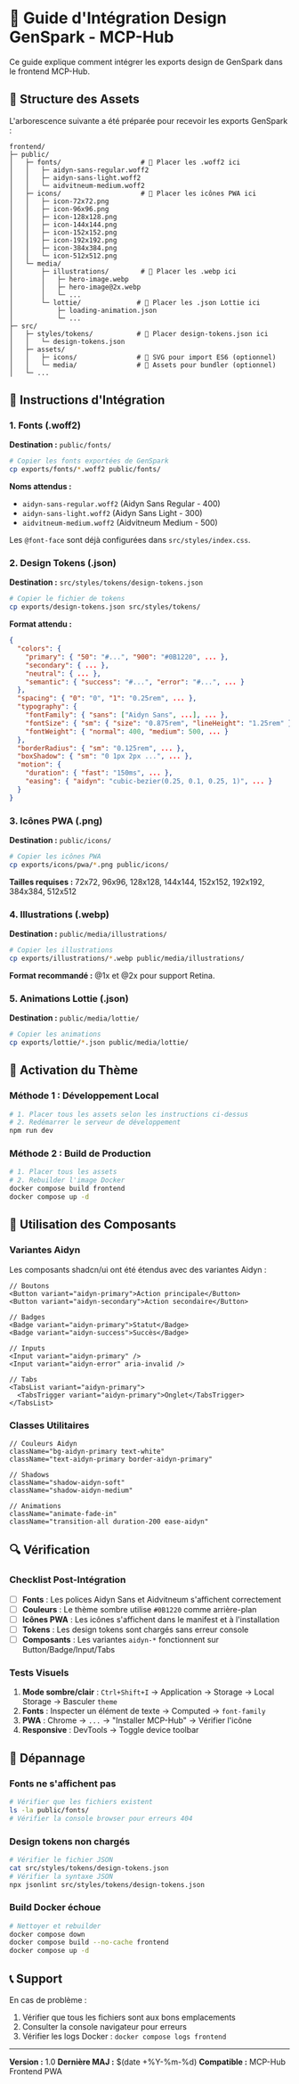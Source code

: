 # 🎨 Guide d'Intégration Design GenSpark - MCP-Hub

Ce guide explique comment intégrer les exports design de GenSpark dans le frontend MCP-Hub.

## 📁 Structure des Assets

L'arborescence suivante a été préparée pour recevoir les exports GenSpark :

```
frontend/
├─ public/
│   ├─ fonts/                    # 📝 Placer les .woff2 ici
│   │   ├─ aidyn-sans-regular.woff2
│   │   ├─ aidyn-sans-light.woff2
│   │   └─ aidvitneum-medium.woff2
│   ├─ icons/                    # 📝 Placer les icônes PWA ici
│   │   ├─ icon-72x72.png
│   │   ├─ icon-96x96.png
│   │   ├─ icon-128x128.png
│   │   ├─ icon-144x144.png
│   │   ├─ icon-152x152.png
│   │   ├─ icon-192x192.png
│   │   ├─ icon-384x384.png
│   │   └─ icon-512x512.png
│   └─ media/
│       ├─ illustrations/        # 📝 Placer les .webp ici
│       │   ├─ hero-image.webp
│       │   ├─ hero-image@2x.webp
│       │   └─ ...
│       └─ lottie/              # 📝 Placer les .json Lottie ici
│           ├─ loading-animation.json
│           └─ ...
├─ src/
│   ├─ styles/tokens/           # 📝 Placer design-tokens.json ici
│   │   └─ design-tokens.json
│   ├─ assets/
│   │   ├─ icons/               # 📝 SVG pour import ES6 (optionnel)
│   │   └─ media/               # 📝 Assets pour bundler (optionnel)
│   └─ ...
```

## 🚀 Instructions d'Intégration

### 1. Fonts (.woff2)

**Destination :** `public/fonts/`

```bash
# Copier les fonts exportées de GenSpark
cp exports/fonts/*.woff2 public/fonts/
```

**Noms attendus :**
- `aidyn-sans-regular.woff2` (Aidyn Sans Regular - 400)
- `aidyn-sans-light.woff2` (Aidyn Sans Light - 300)
- `aidvitneum-medium.woff2` (Aidvitneum Medium - 500)

Les `@font-face` sont déjà configurées dans `src/styles/index.css`.

### 2. Design Tokens (.json)

**Destination :** `src/styles/tokens/design-tokens.json`

```bash
# Copier le fichier de tokens
cp exports/design-tokens.json src/styles/tokens/
```

**Format attendu :**
```json
{
  "colors": {
    "primary": { "50": "#...", "900": "#0B1220", ... },
    "secondary": { ... },
    "neutral": { ... },
    "semantic": { "success": "#...", "error": "#...", ... }
  },
  "spacing": { "0": "0", "1": "0.25rem", ... },
  "typography": {
    "fontFamily": { "sans": ["Aidyn Sans", ...], ... },
    "fontSize": { "sm": { "size": "0.875rem", "lineHeight": "1.25rem" }, ... },
    "fontWeight": { "normal": 400, "medium": 500, ... }
  },
  "borderRadius": { "sm": "0.125rem", ... },
  "boxShadow": { "sm": "0 1px 2px ...", ... },
  "motion": {
    "duration": { "fast": "150ms", ... },
    "easing": { "aidyn": "cubic-bezier(0.25, 0.1, 0.25, 1)", ... }
  }
}
```

### 3. Icônes PWA (.png)

**Destination :** `public/icons/`

```bash
# Copier les icônes PWA
cp exports/icons/pwa/*.png public/icons/
```

**Tailles requises :** 72x72, 96x96, 128x128, 144x144, 152x152, 192x192, 384x384, 512x512

### 4. Illustrations (.webp)

**Destination :** `public/media/illustrations/`

```bash
# Copier les illustrations
cp exports/illustrations/*.webp public/media/illustrations/
```

**Format recommandé :** @1x et @2x pour support Retina.

### 5. Animations Lottie (.json)

**Destination :** `public/media/lottie/`

```bash
# Copier les animations
cp exports/lottie/*.json public/media/lottie/
```

## 🔧 Activation du Thème

### Méthode 1 : Développement Local

```bash
# 1. Placer tous les assets selon les instructions ci-dessus
# 2. Redémarrer le serveur de développement
npm run dev
```

### Méthode 2 : Build de Production

```bash
# 1. Placer tous les assets
# 2. Rebuilder l'image Docker
docker compose build frontend
docker compose up -d
```

## 🎨 Utilisation des Composants

### Variantes Aidyn

Les composants shadcn/ui ont été étendus avec des variantes Aidyn :

```tsx
// Boutons
<Button variant="aidyn-primary">Action principale</Button>
<Button variant="aidyn-secondary">Action secondaire</Button>

// Badges
<Badge variant="aidyn-primary">Statut</Badge>
<Badge variant="aidyn-success">Succès</Badge>

// Inputs
<Input variant="aidyn-primary" />
<Input variant="aidyn-error" aria-invalid />

// Tabs
<TabsList variant="aidyn-primary">
  <TabsTrigger variant="aidyn-primary">Onglet</TabsTrigger>
</TabsList>
```

### Classes Utilitaires

```tsx
// Couleurs Aidyn
className="bg-aidyn-primary text-white"
className="text-aidyn-primary border-aidyn-primary"

// Shadows
className="shadow-aidyn-soft"
className="shadow-aidyn-medium"

// Animations
className="animate-fade-in"
className="transition-all duration-200 ease-aidyn"
```

## 🔍 Vérification

### Checklist Post-Intégration

- [ ] **Fonts** : Les polices Aidyn Sans et Aidvitneum s'affichent correctement
- [ ] **Couleurs** : Le thème sombre utilise `#0B1220` comme arrière-plan
- [ ] **Icônes PWA** : Les icônes s'affichent dans le manifest et à l'installation
- [ ] **Tokens** : Les design tokens sont chargés sans erreur console
- [ ] **Composants** : Les variantes `aidyn-*` fonctionnent sur Button/Badge/Input/Tabs

### Tests Visuels

1. **Mode sombre/clair** : `Ctrl+Shift+I` → Application → Storage → Local Storage → Basculer `theme`
2. **Fonts** : Inspecter un élément de texte → Computed → `font-family`
3. **PWA** : Chrome → `...` → "Installer MCP-Hub" → Vérifier l'icône
4. **Responsive** : DevTools → Toggle device toolbar

## 🐛 Dépannage

### Fonts ne s'affichent pas
```bash
# Vérifier que les fichiers existent
ls -la public/fonts/
# Vérifier la console browser pour erreurs 404
```

### Design tokens non chargés
```bash
# Vérifier le fichier JSON
cat src/styles/tokens/design-tokens.json
# Vérifier la syntaxe JSON
npx jsonlint src/styles/tokens/design-tokens.json
```

### Build Docker échoue
```bash
# Nettoyer et rebuilder
docker compose down
docker compose build --no-cache frontend
docker compose up -d
```

## 📞 Support

En cas de problème :
1. Vérifier que tous les fichiers sont aux bons emplacements
2. Consulter la console navigateur pour erreurs
3. Vérifier les logs Docker : `docker compose logs frontend`

---

**Version :** 1.0
**Dernière MAJ :** $(date +%Y-%m-%d)
**Compatible :** MCP-Hub Frontend PWA
